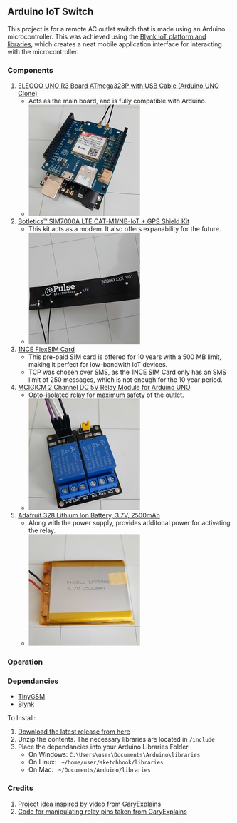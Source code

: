 ## Arduino IoT Switch

This project is for a remote AC outlet switch that is made using an Arduino microcontroller. This
was achieved using the [Blynk IoT platform and libraries](https://docs.blynk.io/en/), which creates a neat mobile application
interface for interacting with the microcontroller.

<p align="right"></p>

### Components

1. [ELEGOO UNO R3 Board ATmega328P with USB Cable (Arduino UNO Clone)](https://www.elegoo.com/products/elegoo-uno-r3-board)
	- Acts as the main board, and is fully compatible with Arduino.
	- ![board](media/board-modem.jpg)
2. [Botletics™ SIM7000A LTE CAT-M1/NB-IoT + GPS Shield Kit](https://www.botletics.com/products/sim7000-shield)
	- This kit acts as a modem. It also offers expanability for the future.
	- ![antenna](media/antenna.jpg)
3. [1NCE FlexSIM Card](https://1nce.com/en/sim-cards/)
	- This pre-paid SIM card is offered for 10 years with a 500 MB limit, making it perfect for low-bandwith IoT devices.
	- TCP was chosen over SMS, as the 1NCE SIM Card only has an SMS limit of 250 messages, which is not enough for the 10 year period.
4. [MCIGICM 2 Channel DC 5V Relay Module for Arduino UNO](https://www.amazon.com/gp/product/B072BY3KJF?psc=1)
	- Opto-isolated relay for maximum safety of the outlet.
	- ![relay](media/relay.jpg)
5. [Adafruit 328 Lithium Ion Battery, 3.7V, 2500mAh](https://www.adafruit.com/product/328)
	- Along with the power supply, provides additonal power for activating the relay.
	- ![battery](media/battery.jpg)

<p align="right"></p>

### Operation

<p align="right"></p>

### Dependancies

-	[TinyGSM](https://github.com/vshymanskyy/TinyGSM)
-	[Blynk](https://github.com/blynkkk/blynk-library)

To Install:
1. [Download the latest release from here](https://github.com/AlexWaclawik/Arduino-IoT-Switch/releases)
2. Unzip the contents. The necessary libraries are located in ```/include```
3. Place the dependancies into your Arduino Libraries Folder
	- On Windows: ```C:\Users\user\Documents\Arduino\libraries```
	- On Linux: ``` ~/home/user/sketchbook/libraries```
	- On Mac: ``` ~/Documents/Arduino/libraries```

<p align="right"></p>

### Credits

1. [Project idea inspired by video from GaryExplains](https://www.youtube.com/watch?v=7swG4XVSx50)
2. [Code for manipulating relay pins taken from GaryExplains](https://github.com/garyexplains/examples/blob/master/MKR1000/mysmartswitch.ino)

<p align="right"></p>
